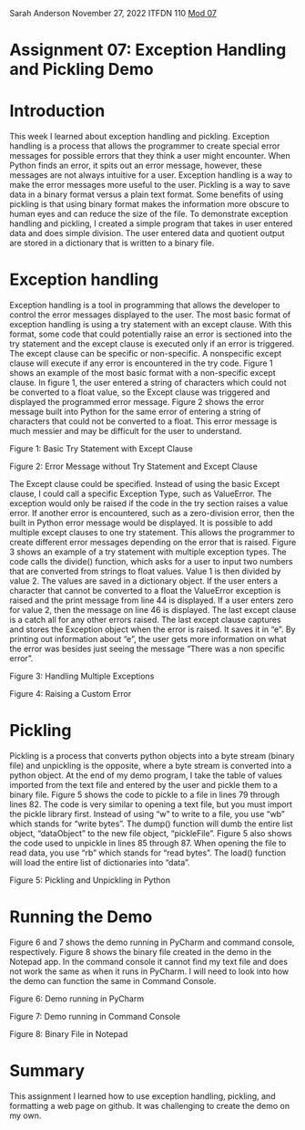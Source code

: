 Sarah Anderson
November 27, 2022
ITFDN 110
[Mod 07](https://github.com/sarahanderson94/ITFdn110_Mod07)

# Assignment 07: Exception Handling and Pickling Demo

# Introduction	

This week I learned about exception handling and pickling. Exception handling is a process that allows the programmer to create special error messages for possible errors that they think a user might encounter. When Python finds an error, it spits out an error message, however, these messages are not always intuitive for a user. Exception handling is a way to make the error messages more useful to the user. Pickling is a way to save data in a binary format versus a plain text format. Some benefits of using pickling is that using binary format makes the information more obscure to human eyes and can reduce the size of the file. To demonstrate exception handling and pickling, I created a simple program that takes in user entered data and does simple division. The user entered data and quotient output are stored in a dictionary that is written to a binary file. 

# Exception handling

Exception handling is a tool in programming that allows the developer to control the error messages displayed to the user. The most basic format of exception handling is using a try statement with an except clause. With this format, some code that could potentially raise an error is sectioned into the try statement and the except clause is executed only if an error is triggered. The except clause can be specific or non-specific. A nonspecific except clause will execute if any error is encountered in the try code. Figure 1 shows an example of the most basic format with a non-specific except clause. In figure 1, the user entered a string of characters which could not be converted to a float value, so the Except clause was triggered and displayed the programmed error message. Figure 2 shows the error message built into Python for the same error of entering a string of characters that could not be converted to a float. This error message is much messier and may be difficult for the user to understand. 

Figure 1: Basic Try Statement with Except Clause

Figure 2: Error Message without Try Statement and Except Clause

The Except clause could be specified. Instead of using the basic Except clause, I could call a specific Exception Type, such as ValueError. The exception would only be raised if the code in the try section raises a value error. If another error is encountered, such as a zero-division error, then the built in Python error message would be displayed. 
It is possible to add multiple except clauses to one try statement. This allows the programmer to create different error messages depending on the error that is raised. Figure 3 shows an example of a try statement with multiple exception types. The code calls the divide() function, which asks for a user to input two numbers that are converted from strings to float values. Value 1 is then divided by value 2. The values are saved in a dictionary object. If the user enters a character that cannot be converted to a float the ValueError exception is raised and the print message from line 44 is displayed. If a user enters zero for value 2, then the message on line 46 is displayed. The last except clause is a catch all for any other errors raised. The last except clause captures and stores the Exception object when the error is raised. It saves it in “e”. By printing out information about “e”, the user gets more information on what the error was besides just seeing the message “There was a non specific error”.

Figure 3: Handling Multiple Exceptions 

Figure 4: Raising a Custom Error 

# Pickling 

Pickling is a process that converts python objects into a byte stream (binary file) and unpickling is the opposite, where a byte stream is converted into a python object. At the end of my demo program, I take the table of values imported from the text file and entered by the user and pickle them to a binary file. Figure 5 shows the code to pickle to a file in lines 79 through lines 82. The code is very similar to opening a text file, but you must import the pickle library first. Instead of using “w” to write to a file, you use “wb” which stands for “write bytes”. The dump() function will dumb the entire list object, “dataObject” to the new file object, “pickleFile”. Figure 5 also shows the code used to unpickle in lines 85 through 87. When opening the file to read data, you use “rb” which stands for “read bytes”. The load() function will load the entire list of dictionaries into “data”.

Figure 5: Pickling and Unpickling in Python 

# Running the Demo

Figure 6 and 7 shows the demo running in PyCharm and command console, respectively. Figure 8 shows the binary file created in the demo in the Notepad app. In the command console it cannot find my text file and does not work the same as when it runs in PyCharm. I will need to look into how the demo can function the same in Command Console. 

Figure 6: Demo running in PyCharm

Figure 7: Demo running in Command Console

Figure 8: Binary File in Notepad

# Summary

This assignment I learned how to use exception handling, pickling, and formatting a web page on github. It was challenging to create the demo on my own. 
